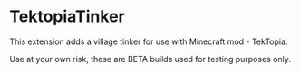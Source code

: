 # TektopiaTinker
This extension adds a village tinker for use with Minecraft mod - TekTopia.

Use at your own risk, these are BETA builds used for testing purposes only.